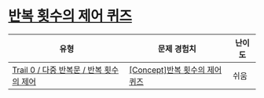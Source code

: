 # [반복 횟수의 제어 퀴즈](https://www.codetree.ai/trails/complete/curated-cards/nl-pre-dependent-loops)

|유형|문제 경험치|난이도|
|---|---|---|
|[Trail 0 / 다중 반복문 / 반복 횟수의 제어](https://www.codetree.ai/trail-info/codetree-101/)|[[Concept]반복 횟수의 제어 퀴즈](https://www.codetree.ai/trails/complete/curated-cards/nl-pre-dependent-loops/)|쉬움|

